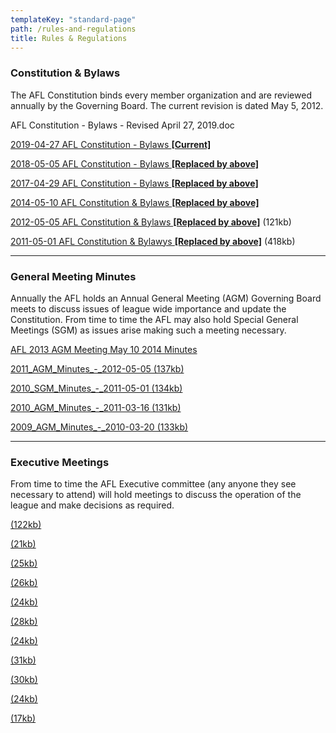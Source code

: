 ```yaml
---
templateKey: "standard-page"
path: /rules-and-regulations
title: Rules & Regulations
---
```


### Constitution & Bylaws

The AFL Constitution binds every member organization and are reviewed annually by the Governing Board. The current revision is dated May 5, 2012.

AFL Constitution - Bylaws - Revised April 27, 2019.doc

<a href="files/AFL Constitution - Bylaws - Revised April 27, 2019.doc" target="_blank">2019-04-27 AFL Constitution - Bylaws **[Current]**</a>

<a href="files/AFL Constitution - Bylaws - Revised May 5, 2018.doc" target="_blank">2018-05-05 AFL Constitution - Bylaws **[Replaced by above]**</a>

<a href="files/AFL Constitution - Bylaws - Revised April 29, 2017.doc" target="_blank">2017-04-29 AFL Constitution - Bylaws **[Replaced by above]**</a>

<a href="files/AFL Constitution - Bylaws - Revised May 10, 2014.doc" target="_blank">2014-05-10 AFL Constitution & Bylaws **[Replaced by above]**</a>

<a href="files/AFL_Constitution_&_Bylaws_-_May_5,_2012.pdf" target="_blank">2012-05-05 AFL Constitution & Bylaws **[Replaced by above]**</a>
(121kb)

<a href="files/AFL_Constitution_&_Bylaws_-_May_1,_2011.pdf" target="_blank">2011-05-01 AFL Constitution & Bylawys **[Replaced by above]**</a>
(418kb)

***

### General Meeting Minutes

Annually the AFL holds an Annual General Meeting (AGM) Governing Board meets to discuss issues of league wide importance and update the Constitution.  From time to time the AFL may also hold Special General Meetings (SGM) as issues arise making such a meeting necessary.

<a href="files/AFL 2013 AGM Meeting May 10 2014 Minutes.doc" target="_blank">AFL 2013 AGM Meeting May 10 2014 Minutes</a>

<a href="files/2011_AGM_Minutes_-_2012-05-05.pdf" target="_blank">2011_AGM_Minutes_-_2012-05-05 (137kb)</a>

<a href="files/2010_SGM_Minutes_-_2011-05-01.pdf" target="_blank">2010_SGM_Minutes_-_2011-05-01 (134kb)</a>

<a href="files/2010_AGM_Minutes_-_2011-03-16.pdf" target="_blank">2010_AGM_Minutes_-_2011-03-16 (131kb)</a>

<a href="files/2009_AGM_Minutes_-_2010-03-20.pdf" target="_blank">2009_AGM_Minutes_-_2010-03-20 (133kb)</a>

***

### Executive Meetings

From time to time the AFL Executive committee (any anyone they see necessary to attend) will hold meetings to discuss the operation of the league and make decisions as required.

<a href="files/Executive_Meeting_Minutes_-_2011-08-30.pdf" target="_blank">(122kb)</a>

<a href="files/Executive_Meeting_Minutes_-_2010-09-15.pdf" target="_blank">(21kb)</a>

<a href="files/Executive_Meeting_Minutes_-_2010-04-07.pdf" target="_blank">(25kb)</a>

<a href="files/Executive_Meeting_Minutes_-_2010-02-18.pdf" target="_blank">(26kb)</a>

<a href="files/Executive_Meeting_Minutes_-_2010-02-01.pdf" target="_blank">(24kb)</a>

<a href="files/Executive_Meeting_Minutes_-_2009-10-28.pdf" target="_blank">(28kb)</a>

<a href="files/Executive_Meeting_Minutes_-_2009-09-22.pdf" target="_blank">(24kb)</a>

<a href="files/Executive_Meeting_Minutes_-_2009-08-25.pdf" target="_blank">(31kb)</a>

<a href="files/Executive_Meeting_Minutes_-_2009-08-16.pdf" target="_blank">(30kb)</a>

<a href="files/Executive_Meeting_Minutes_-_2009-08-08.pdf" target="_blank">(24kb)</a>

<a href="files/Executive_Meeting_Minutes_-_2009-06-16.pdf" target="_blank">(17kb)</a>
